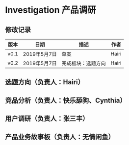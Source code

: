 # Investigation 产品调研

## 修改记录

|版本|日期|描述|作者|
|-|-|-|-|
|v0.1|2019年5月7日|草案|Hairi|
|v0.2|2019年5月7日|完成板块：选题方向|Hairi|

## 选题方向（负责人：Hairi）

## 竞品分析（负责人：快乐舔狗、Cynthia）

## 用户调研（负责人：张三丰）

## 产品业务故事板（负责人：无情闲鱼）